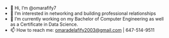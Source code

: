 - 👋 Hi, I’m @omarafify7
- 👀 I’m interested in networking and building professional relationships 
- 🌱 I’m currently working on my Bachelor of Computer Engineering as well as a Certificate in Data Science.
- 📫 How to reach me: omaradelafify2003@gmail.com | 647-514-9511

<!---
omarafify7/omarafify7 is a ✨ special ✨ repository because its `README.md` (this file) appears on your GitHub profile.
You can click the Preview link to take a look at your changes.
--->
